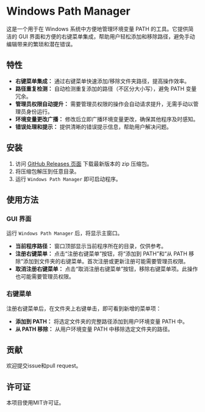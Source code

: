 # Windows Path Manager

这是一个用于在 Windows 系统中方便地管理环境变量 PATH 的工具。它提供简洁的 GUI 界面和方便的右键菜单集成，帮助用户轻松添加和移除路径，避免手动编辑带来的繁琐和潜在错误。

## 特性

*   **右键菜单集成：** 通过右键菜单快速添加/移除文件夹路径，提高操作效率。
*   **路径重复检测：** 自动检测重复添加的路径（不区分大小写），避免 PATH 变量冗余。
*   **管理员权限自动提升：** 需要管理员权限的操作会自动请求提升，无需手动以管理员身份运行。
*   **环境变量更改广播：** 修改后立即广播环境变量更改，确保其他程序及时感知。
*   **错误处理和提示：** 提供清晰的错误提示信息，帮助用户解决问题。

## 安装

1.  访问 [GitHub Releases 页面](<https://github.com/nuomi77/windows-path-manager.git>) 下载最新版本的 zip 压缩包。
2.  将压缩包解压到任意目录。
3.  运行 `Windows Path Manager` 即可启动程序。

## 使用方法

### GUI 界面

运行 `Windows Path Manager` 后，将显示主窗口。

*   **当前程序路径：** 窗口顶部显示当前程序所在的目录，仅供参考。
*   **注册右键菜单：** 点击“注册右键菜单”按钮，将“添加到 PATH”和“从 PATH 移除”添加到文件夹的右键菜单。首次注册或更新注册可能需要管理员权限。
*   **取消注册右键菜单：** 点击“取消注册右键菜单”按钮，移除右键菜单项。此操作也可能需要管理员权限。

### 右键菜单

注册右键菜单后，在文件夹上右键单击，即可看到新增的菜单项：

*   **添加到 PATH：** 将选定文件夹的完整路径添加到用户环境变量 PATH 中。
*   **从 PATH 移除：** 从用户环境变量 PATH 中移除选定文件夹的路径。

## 贡献

欢迎提交issue和pull request。

## 许可证

本项目使用MIT许可证。